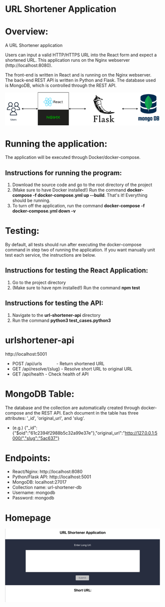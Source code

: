 URL Shortener Application
=========================

# Overview: 
A URL Shortener application

Users can input a valid HTTP/HTTPS URL into the React form and expect a shortened URL. This application
runs on the Nginx webserver (http://localhost:8080).

The front-end is written in React and is running on the Nginx webserver.
The back-end REST API is written in Python and Flask. 
The database used is MongoDB, which is controlled through the REST API.

![Diagram](URLShortenerDiagram.png)

# Running the application:
The application will be executed through Docker/docker-compose.

## Instructions for running the program:
1. Download the source code and go to the root directory of the project
2. (Make sure to have Docker installed!) Run the command **docker-compose -f docker-compose.yml up --build**. That's it! Everything should be running.
3. To turn off the application, run the command **docker-compose -f docker-compose.yml down -v**

# Testing:
By default, all tests should run after executing the docker-compose command in step two of running the application.
If you want manually unit test each service, the instructions are below.

## Instructions for testing the React Application:
1. Go to the project directory
2. (Make sure to have npm installed!) Run the command **npm test**

## Instructions for testing the API:
1. Navigate to the **url-shortener-api** directory
2. Run the command **python3 test_cases.python3**

# urlshortener-api
http://localhost:5001
- POST /api/urls            - Return shortened URL
- GET /api/resolve/{slug}   - Resolve short URL to original URL
- GET /api/health           - Check health of API

# MongoDB Table:
The database and the collection are automatically created through docker-compose and the REST API.
Each document in the table has three attributes: '_id', 'original_url', and 'slug'.
- (e.g.) {"_id":{"$oid":"61c2394f2988b5c32a99e37e"},"original_url":"http://127.0.0.1:5000/","slug":"5ac637"}

# Endpoints:
- React/Nginx: http://localhost:8080
- Python/Flask API: http://localhost:5001
- MongoDB: localhost:27017
- Collection name: url-shortener-db
- Username: mongodb
- Password: mongodb

# Homepage
![Diagram](homepage.png)

